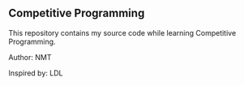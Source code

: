 Competitive Programming
---

This repository contains my source code while learning Competitive Programming.

Author: NMT

Inspired by: LDL
